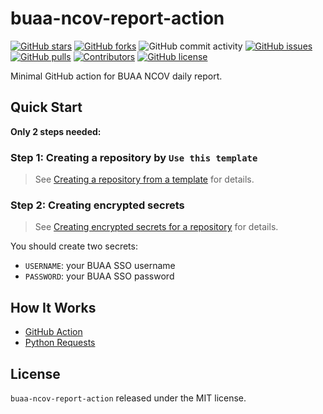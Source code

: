 # buaa-ncov-report-action

[![GitHub stars](https://img.shields.io/github/stars/kevinchen147/buaa-ncov-report-action)](https://github.com/kevinchen147/buaa-ncov-report-action/stargazers)
[![GitHub forks](https://img.shields.io/github/forks/kevinchen147/buaa-ncov-report-action)](https://github.com/kevinchen147/buaa-ncov-report-action/network)
![GitHub commit activity](https://img.shields.io/github/commit-activity/m/kevinchen147/buaa-ncov-report-action)
[![GitHub issues](https://img.shields.io/github/issues/kevinchen147/buaa-ncov-report-action)](https://github.com/kevinchen147/buaa-ncov-report-action/issues)
[![GitHub pulls](https://img.shields.io/github/issues-pr/kevinchen147/buaa-ncov-report-action)](https://github.com/kevinchen147/buaa-ncov-report-action/pulls)
[![Contributors](https://img.shields.io/github/contributors/kevinchen147/buaa-ncov-report-action)](https://github.com/kevinchen147/buaa-ncov-report-action/graphs/contributors)
[![GitHub license](https://img.shields.io/github/license/kevinchen147/buaa-ncov-report-action)](https://github.com/kevinchen147/buaa-ncov-report-action/blob/master/LICENSE)

Minimal GitHub action for BUAA NCOV daily report.

## Quick Start

**Only 2 steps needed:**

### Step 1: Creating a repository by `Use this template`

> See [Creating a repository from a template](https://docs.github.com/en/repositories/creating-and-managing-repositories/creating-a-repository-from-a-template#creating-a-repository-from-a-template) for details.

### Step 2: Creating encrypted secrets

> See [Creating encrypted secrets for a repository](https://docs.github.com/en/actions/security-guides/encrypted-secrets#creating-encrypted-secrets-for-a-repository) for details.

You should create two secrets:

- `USERNAME`: your BUAA SSO username
- `PASSWORD`: your BUAA SSO password

## How It Works

- [GitHub Action](https://github.com/features/actions)
- [Python Requests](https://docs.python-requests.org/en/latest/)

## License

`buaa-ncov-report-action` released under the MIT license.
